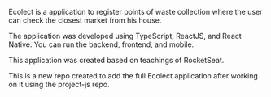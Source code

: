 Ecolect is a application to register points of waste collection where the user can check the closest market from his house.

The application was developed using TypeScript, ReactJS, and React Native. You can run the backend, frontend, and mobile.

This application was created based on teachings of RocketSeat.

This is a new repo created to add the full Ecolect application after working on it using the project-js repo.
